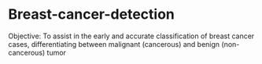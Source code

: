 # Breast-cancer-detection
Objective: To assist in the early and accurate classification of breast cancer cases, differentiating between malignant (cancerous) and benign (non-cancerous) tumor
